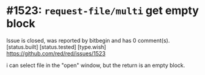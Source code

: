 
#1523: `request-file/multi` get empty block
================================================================================
Issue is closed, was reported by bitbegin and has 0 comment(s).
[status.built] [status.tested] [type.wish]
<https://github.com/red/red/issues/1523>

i can select file in the "open" window, but the return is an empty block.



